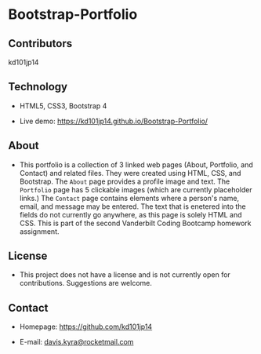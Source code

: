 # Bootstrap-Portfolio

## Contributors

kd101jp14

## Technology

* HTML5, CSS3, Bootstrap 4

* Live demo: https://kd101jp14.github.io/Bootstrap-Portfolio/

## About

* This portfolio is a collection of 3 linked web pages (About, Portfolio, and Contact) and related files. They were created using HTML, CSS, and Bootstrap. The `About` page provides a profile image and text. The `Portfolio` page has 5 clickable images (which are currently placeholder links.) The `Contact` page contains elements where a person's name, email, and message may be entered. The text that is enetered into the fields do not currently go anywhere, as this page is solely HTML and CSS. This is part of the second Vanderbilt Coding Bootcamp homework assignment.

## License

* This project does not have a license and is not currently open for contributions. Suggestions are welcome.

## Contact

* Homepage:  https://github.com/kd101jp14

* E-mail: davis.kyra@rocketmail.com
